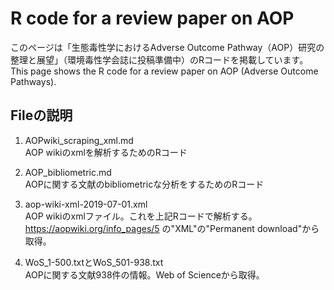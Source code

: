 # R code for a review paper on AOP  
このページは「生態毒性学におけるAdverse Outcome Pathway（AOP）研究の整理と展望」（環境毒性学会誌に投稿準備中）のRコードを掲載しています。  
This page shows the R code for a review paper on AOP (Adverse Outcome Pathways).  

## Fileの説明
1. AOPwiki_scraping_xml.md  
AOP wikiのxmlを解析するためのRコード  

2. AOP_bibliometric.md  
AOPに関する文献のbibliometricな分析をするためのRコード  

3. aop-wiki-xml-2019-07-01.xml  
AOP wikiのxmlファイル。これを上記Rコードで解析する。https://aopwiki.org/info_pages/5 の"XML"の"Permanent download"から取得。  

4. WoS_1-500.txtとWoS_501-938.txt  
AOPに関する文献938件の情報。Web of Scienceから取得。  
